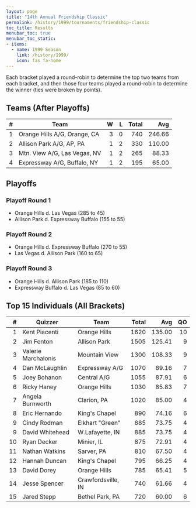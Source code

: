 ```yaml
---
layout: page
title: "14th Annual Friendship Classic"
permalink: /history/1999/tournaments/friendship-classic
toc_title: Results
menubar_toc: true
menubar_toc_static:
- items:
  - name: 1999 Season
    link: /history/1999/
    icon: fas fa-home
---
```


Each bracket played a round-robin to determine the top two teams from each bracket, and then those four teams played a round-robin to determine the winner (ties were broken by points).

## Teams (After Playoffs)

|    # | Team                         |    W |    L | Total |    Avg |
| ---: | ---------------------------- | ---: | ---: | ----: | -----: |
|    1 | Orange Hills A/G, Orange, CA |    3 |    0 |   740 | 246.66 |
|    2 | Allison Park A/G, AP, PA     |    1 |    2 |   330 | 110.00 |
|    3 | Mtn. View A/G, Las Vegas, NV |    1 |    2 |   265 |  88.33 |
|    4 | Expressway A/G, Buffalo, NY  |    1 |    2 |   195 |  65.00 |

## Playoffs

### Playoff Round 1

* Orange Hills d. Las Vegas (285 to 45)
* Allison Park d. Expressway Buffalo (155 to 55)

### Playoff Round 2

* Orange Hills d. Expressway Buffalo (270 to 55)
* Las Vegas d. Allison Park (160 to 65)

### Playoff Round 3

* Orange Hills d. Allison Park (185 to 110)
* Expressway Buffalo d. Las Vegas (85 to 60)

## Top 15 Individuals (All Brackets)

|    # | Quizzer             | Team               | Total |    Avg |   QO |
| ---: | ------------------- | ------------------ | ----: | -----: | ---: |
|    1 | Kent Piacenti       | Orange Hills       |  1620 | 135.00 |   10 |
|    2 | Jim Fenton          | Allison Park       |  1505 | 125.41 |    9 |
|    3 | Valerie Marchalonis | Mountain View      |  1300 | 108.33 |    9 |
|    4 | Dan McLaughlin      | Expressway A/G     |  1070 |  89.16 |    7 |
|    5 | Joey Bohanon        | Central A/G        |  1055 |  87.91 |    6 |
|    6 | Ricky Haney         | Orange Hills       |  1030 |  85.83 |    7 |
|    7 | Angela Burnworth    | Clarion, PA        |  1020 |  85.00 |    4 |
|    8 | Eric Hernando       | King's Chapel      |   890 |  74.16 |    6 |
|    9 | Cindy Rodman        | Elkhart "Green"    |   885 |  73.75 |    4 |
|    9 | David Whitehead     | W.Lafayette, IN    |   885 |  73.75 |    4 |
|   10 | Ryan Decker         | Minier, IL         |   875 |  72.91 |    4 |
|   11 | Nathan Watkins      | Sarver, PA         |   810 |  67.50 |    4 |
|   12 | Hannah Duncan       | King's Chapel      |   795 |  66.25 |    4 |
|   13 | David Dorey         | Orange Hills       |   785 |  65.41 |    5 |
|   14 | Jesse Spencer       | Crawfordsville, IN |   740 |  61.66 |    4 |
|   15 | Jared Stepp         | Bethel Park, PA    |   720 |  60.00 |    6 |

